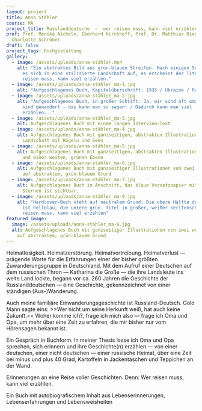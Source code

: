 ```yaml
---
layout: project
title: Anna Stähler
course: MA
project_title: Russlanddeutsche  —  wer reisen muss, kann viel erzählen
prof: Prof. Monika Aichele, Eberhard Kirchhoff, Prof. Dr. Matthias Riedel, Prof.
  Charlotte Schröner
draft: false
project_tags: Buchgestaltung
gallery:
  - image: /assets/uploads/anna-stähler.mp4
    alt: "Ein abstraktes Bild aus grün-blauen Streifen. Nach einigen Sekunden löst
      es sich in eine stilisierte Landschaft auf, es erscheint der Titel: Wer
      reisen muss, kann viel erzählen."
  - image: /assets/uploads/anna-stähler_ma-1.jpg
    alt: "Aufgeschlagenes Buch, Kapitelüberschrift: 1935 / Ukraine / Rudnja-Fassowa"
  - image: /assets/uploads/anna-stähler_ma-2.jpg
    alt: "Aufgeschlagenes Buch, in großer Schrift: Ja, wir sind oft umgezogen. Wir
      sind gewandert - das kann man so sagen! / Dadurch kann man viel
      erzählen..."
  - image: /assets/uploads/anna-stähler_ma-3.jpg
    alt: Aufgeschlagenes Buch mit einem langen Interview-Text
  - image: /assets/uploads/anna-stähler_ma-4.jpg
    alt: Aufgeschlagenes Buch mit ganzseitigen, abstrakten Illustrationen einer
      Landschaft mit Hügeln und Seen
  - image: /assets/uploads/anna-stähler_ma-5.jpg
    alt: Aufgeschlagenes Buch mit ganzseitigen, abstrakten Illustrationen eines Sees
      und einer weiten, grünen Ebene
  - image: /assets/uploads/anna-stähler_ma-6.jpg
    alt: Aufgeschlagenes Buch mit ganzseitiger Illustrationen von zwei weißen Bäumen
      auf abstraktem, grün-blauem Grund
  - image: /assets/uploads/anna-stähler_ma-7.jpg
    alt: Aufgeschlagenes Buch im Anschnitt, das blaue Vorsatzpapier mit grünen
      Sternen ist sichtbar.
  - image: /assets/uploads/anna-stähler_ma-9.jpg
    alt: "Hardcover-Buch steht auf neutralem Grund. Die obere Hälfte des Einbandes
      ist hellblau, die untere grün. Titel in großer, weißer Serifenschrift: Wer
      reisen muss, kann viel erzählen"
featured_image:
  image: /assets/uploads/anna-stähler_ma-6.jpg
  alt: Aufgeschlagenes Buch mit ganzseitiger Illustrationen von zwei weißen Bäumen
    auf abstraktem, grün-blauem Grund
---
```

Heimatlosigkeit. Heimatzerstörung. Heimatvertreibung. Heimatverlust — prägende Worte für die Erfahrungen einer der bisher größten Zuwanderungsgruppe in Deutschland. Mit dem Aufruf einer Deutschen auf dem russischen Thron — Katharina die Große — die ihre Landsleute ins weite Land lockte, begann vor ca. 260 Jahren die Geschichte der Russlanddeutschen — eine Geschichte, gekennzeichnet von einer ständigen (Aus-)Wanderung.

Auch meine familiäre Einwanderungsgeschichte ist Russland-Deutsch. Golo Mann sagte eins: >>Wer nicht um seine Herkunft weiß, hat auch keine Zukunft.<<  Woher komme ich?, frage ich mich also — frage ich Oma und Opa, um mehr über eine Zeit zu erfahren, die mir bisher nur vom Hörensagen bekannt ist.

Ein Gespräch in Buchform. In meiner Thesis lasse ich Oma und Opa sprechen, sich erinnern und ihre Geschichte(n) erzählen — von einer deutschen, einer nicht deutschen — einer russische Heimat, über eine Zeit bei minus und plus 40 Grad, Kartoffeln in Jackentaschen und Teppichen an der Wand.

Erinnerungen an eine Reise voller Geschichten. Denn: Wer reisen muss, kann viel erzählen.

Ein Buch mit autobiografischem Inhalt aus Lebenserinnerungen, Lebenserfahrungen und Lebensweisheiten